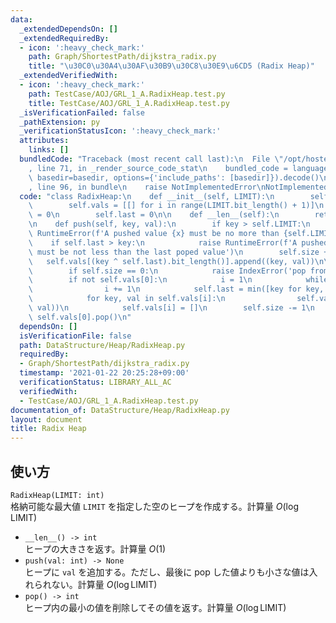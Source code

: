 ```yaml
---
data:
  _extendedDependsOn: []
  _extendedRequiredBy:
  - icon: ':heavy_check_mark:'
    path: Graph/ShortestPath/dijkstra_radix.py
    title: "\u30C0\u30A4\u30AF\u30B9\u30C8\u30E9\u6CD5 (Radix Heap)"
  _extendedVerifiedWith:
  - icon: ':heavy_check_mark:'
    path: TestCase/AOJ/GRL_1_A.RadixHeap.test.py
    title: TestCase/AOJ/GRL_1_A.RadixHeap.test.py
  _isVerificationFailed: false
  _pathExtension: py
  _verificationStatusIcon: ':heavy_check_mark:'
  attributes:
    links: []
  bundledCode: "Traceback (most recent call last):\n  File \"/opt/hostedtoolcache/Python/3.9.5/x64/lib/python3.9/site-packages/onlinejudge_verify/documentation/build.py\"\
    , line 71, in _render_source_code_stat\n    bundled_code = language.bundle(stat.path,\
    \ basedir=basedir, options={'include_paths': [basedir]}).decode()\n  File \"/opt/hostedtoolcache/Python/3.9.5/x64/lib/python3.9/site-packages/onlinejudge_verify/languages/python.py\"\
    , line 96, in bundle\n    raise NotImplementedError\nNotImplementedError\n"
  code: "class RadixHeap:\n    def __init__(self, LIMIT):\n        self.LIMIT = LIMIT\n\
    \        self.vals = [[] for i in range(LIMIT.bit_length() + 1)]\n        self.size\
    \ = 0\n        self.last = 0\n\n    def __len__(self):\n        return self.size\n\
    \n    def push(self, key, val):\n        if key > self.LIMIT:\n            raise\
    \ RuntimeError(f'A pushed value {x} must be no more than {self.LIMIT}')\n    \
    \    if self.last > key:\n            raise RuntimeError(f'A pushed value {x}\
    \ must be not less than the last poped value')\n        self.size += 1\n     \
    \   self.vals[(key ^ self.last).bit_length()].append((key, val))\n\n    def pop(self):\n\
    \        if self.size == 0:\n            raise IndexError('pop from empty heapq')\n\
    \        if not self.vals[0]:\n            i = 1\n            while not self.vals[i]:\n\
    \                i += 1\n            self.last = min([key for key, _ in self.vals[i]])\n\
    \            for key, val in self.vals[i]:\n                self.vals[(key ^ self.last).bit_length()].append((key,\
    \ val))\n            self.vals[i] = []\n        self.size -= 1\n        return\
    \ self.vals[0].pop()\n"
  dependsOn: []
  isVerificationFile: false
  path: DataStructure/Heap/RadixHeap.py
  requiredBy:
  - Graph/ShortestPath/dijkstra_radix.py
  timestamp: '2021-01-22 20:25:28+09:00'
  verificationStatus: LIBRARY_ALL_AC
  verifiedWith:
  - TestCase/AOJ/GRL_1_A.RadixHeap.test.py
documentation_of: DataStructure/Heap/RadixHeap.py
layout: document
title: Radix Heap
---
```


## 使い方
`RadixHeap(LIMIT: int)`  
格納可能な最大値 `LIMIT` を指定した空のヒープを作成する。計算量 $O(\log \mathrm{LIMIT})$
- `__len__() -> int`  
ヒープの大きさを返す。計算量 $O(1)$
- `push(val: int) -> None`  
ヒープに `val` を追加する。ただし、最後に pop した値よりも小さな値は入れられない。計算量 $O(\log \mathrm{LIMIT})$
- `pop() -> int`  
ヒープ内の最小の値を削除してその値を返す。計算量 $O(\log \mathrm{LIMIT})$
